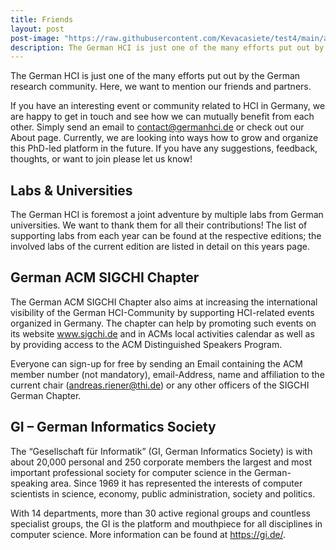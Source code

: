 ```yaml
---
title: Friends
layout: post
post-image: "https://raw.githubusercontent.com/Kevacasiete/test4/main/assets/images/friends.jpg"
description: The German HCI is just one of the many efforts put out by the German research community. Here, we want to mention our friends and partners.
---
```

The German HCI is just one of the many efforts put out by the German research community. Here, we want to mention our friends and partners.

If you have an interesting event or community related to HCI in Germany, we are happy to get in touch and see how we can mutually benefit from each other. Simply send an email to contact@germanhci.de or check out our About page.
Currently, we are looking into ways how to grow and organize this PhD-led platform in the future. If you have any suggestions, feedback, thoughts, or want to join please let us know!


## Labs & Universities
The German HCI is foremost a joint adventure by multiple labs from German universities. We want to thank them for all their contributions! The list of supporting labs from each year can be found at the respective editions; the involved labs of the current edition are listed in detail on this years page.

## German ACM SIGCHI Chapter
The German ACM SIGCHI Chapter also aims at increasing the international
visibility of the German HCI-Community by supporting HCI-related events organized in Germany. The chapter can help by promoting such events on its website www.sigchi.de and in ACMs local activities calendar as well as by providing access to the ACM Distinguished Speakers Program.

Everyone can sign-up for free by sending an Email containing the ACM member number (not mandatory), email-Address, name and affiliation to the current chair (andreas.riener@thi.de) or any other officers of the SIGCHI German Chapter.

## GI – German Informatics Society
The “Gesellschaft für Informatik” (GI, German Informatics Society) is with about 20,000 personal and 250 corporate members the largest and most important professional society for computer science in the German-speaking area. Since 1969 it has represented the interests of computer scientists in science, economy, public administration, society and politics.

With 14 departments, more than 30 active regional groups and countless specialist groups, the GI is the platform and mouthpiece for all disciplines in computer science. More information can be found at https://gi.de/.
